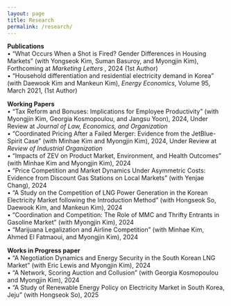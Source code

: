 ```yaml
---
layout: page
title: Research
permalink: /research/
---
```


<b>Publications</b>  
• “What Occurs When a Shot is Fired? Gender Differences in Housing Markets” (with Yongseok Kim, Suman Basuroy, and Myongjin Kim), Forthcoming at <em>Marketing Letters</em> , 2024 (1st Author)  
• “Household differentiation and residential electricity demand in Korea” (with Daewook Kim and Mankeun Kim), <em>Energy Economics</em>, Volume 95, March 2021, (1st Author)  



<b>Working Papers</b>  
• “Tax Reform and Bonuses: Implications for Employee Productivity” (with Myongjin Kim, Georgia Kosmopoulou, and Jangsu Yoon), 2024, Under Review at <em>Journal of Law, Economics, and Organization</em>  
• “Coordinated Pricing After a Failed Merger: Evidence from the JetBlue-Spirit Case” (with Minhae Kim and Myongjin Kim), 2024, Under Review at <em>Review of Industrial Organization</em>  
• “Impacts of ZEV on Product Market, Environment, and Health Outcomes” (with Minhae Kim and Myongjin Kim), 2024  
• “Price Competition and Market Dynamics Under Asymmetric Costs: Evidence from Discount Gas Stations on Local Markets” (with Yenjae Chang), 2024  
• “A Study on the Competition of LNG Power Generation in the Korean Electricity Market following the Introduction Method” (with Hongseok So, Daewook Kim, and Mankeun Kim), 2024  
• “Coordination and Competition: The Role of MMC and Thrifty Entrants in Gasoline Market” (with Myongjin Kim), 2024  
• “Marijuana Legalization and Airline Competition” (with Minhae Kim, Ahmed El Fatmaoui, and Myongjin Kim), 2024  


<b>Works in Progress paper</b>  
• “A Negotiation Dynamics and Energy Security in the South Korean LNG Market” (with Eric Lewis and Myongjin Kim), 2024  
• “A Network, Scoring Auction and Collusion” (with Georgia Kosmopoulou and Myongjin Kim), 2024  
• “A Study of Renewable Energy Policy on Electricity Market in South Korea, Jeju” (with Hongseok So), 2025  


